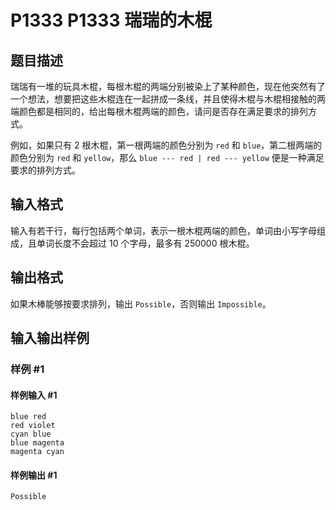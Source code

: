 # P1333 P1333 瑞瑞的木棍

## 题目描述

瑞瑞有一堆的玩具木棍，每根木棍的两端分别被染上了某种颜色，现在他突然有了一个想法，想要把这些木棍连在一起拼成一条线，并且使得木棍与木棍相接触的两端颜色都是相同的，给出每根木棍两端的颜色，请问是否存在满足要求的排列方式。

例如，如果只有 $2$ 根木棍，第一根两端的颜色分别为 `red` 和 `blue`，第二根两端的颜色分别为 `red` 和 `yellow`，那么 `blue --- red | red --- yellow` 便是一种满足要求的排列方式。

## 输入格式

输入有若干行，每行包括两个单词，表示一根木棍两端的颜色，单词由小写字母组成，且单词长度不会超过 $10$ 个字母，最多有 $250000$ 根木棍。

## 输出格式

如果木棒能够按要求排列，输出 `Possible`，否则输出 `Impossible`。

## 输入输出样例

### 样例 #1

#### 样例输入 #1

```
blue red
red violet
cyan blue
blue magenta
magenta cyan
```

#### 样例输出 #1

```
Possible
```
